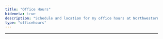 ```yaml
---
title: "Office Hours"
hidemeta: true
description: "Schedule and location for my office hours at Northwestern University."
type: "officehours"
---
```

---